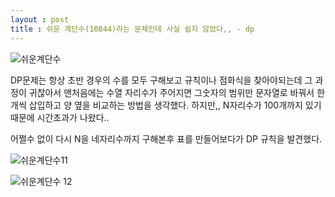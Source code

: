 ```yaml
---
layout : post
title : 쉬운 계단수(10844)라는 문제인데 사실 쉽지 않았다,, - dp
---
```


![쉬운계단수](https://user-images.githubusercontent.com/78638160/137580583-b7e99219-59b0-438a-98d7-0e0050496ae8.PNG)

DP문제는 항상 초반 경우의 수를 모두 구해보고 규칙이나 점화식을 찾아야되는데
그 과정이 귀찮아서 맨처음에는 수열 자리수가 주어지면 그숫자의 범위만 문자열로 바꿔서 한개씩
삽입하고 양 옆을 비교하는 방법을 생각했다.
하지만,, N자리수가 100개까지 있기때문에 시간초과가 나왔다..

어쩔수 없이 다시 N을 네자리수까지 구해본후 표를 만들어보다가 DP 규칙을 발견했다.

![쉬운계단수11](https://user-images.githubusercontent.com/78638160/137580683-c99875cb-c82d-4818-8656-049b88b37251.PNG)

![쉬운계단수 12](https://user-images.githubusercontent.com/78638160/137580684-44b9d6dc-4cbf-42c6-a225-be21fc1962b6.PNG)
